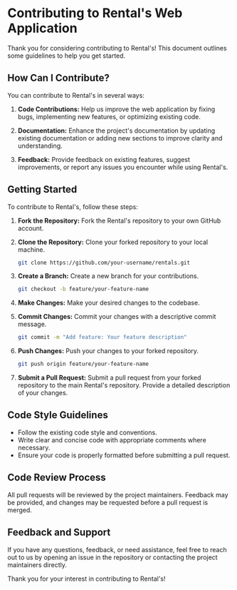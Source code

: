 # Contributing to Rental's Web Application

Thank you for considering contributing to Rental's! This document outlines some guidelines to help you get started.

## How Can I Contribute?

You can contribute to Rental's in several ways:

1. **Code Contributions:** Help us improve the web application by fixing bugs, implementing new features, or optimizing existing code.

2. **Documentation:** Enhance the project's documentation by updating existing documentation or adding new sections to improve clarity and understanding.

3. **Feedback:** Provide feedback on existing features, suggest improvements, or report any issues you encounter while using Rental's.

## Getting Started

To contribute to Rental's, follow these steps:

1. **Fork the Repository:** Fork the Rental's repository to your own GitHub account.

2. **Clone the Repository:** Clone your forked repository to your local machine.

    ```bash
    git clone https://github.com/your-username/rentals.git
    ```

3. **Create a Branch:** Create a new branch for your contributions.

    ```bash
    git checkout -b feature/your-feature-name
    ```

4. **Make Changes:** Make your desired changes to the codebase.

5. **Commit Changes:** Commit your changes with a descriptive commit message.

    ```bash
    git commit -m "Add feature: Your feature description"
    ```

6. **Push Changes:** Push your changes to your forked repository.

    ```bash
    git push origin feature/your-feature-name
    ```

7. **Submit a Pull Request:** Submit a pull request from your forked repository to the main Rental's repository. Provide a detailed description of your changes.

## Code Style Guidelines

- Follow the existing code style and conventions.
- Write clear and concise code with appropriate comments where necessary.
- Ensure your code is properly formatted before submitting a pull request.

## Code Review Process

All pull requests will be reviewed by the project maintainers. Feedback may be provided, and changes may be requested before a pull request is merged.

## Feedback and Support

If you have any questions, feedback, or need assistance, feel free to reach out to us by opening an issue in the repository or contacting the project maintainers directly.

Thank you for your interest in contributing to Rental's!
